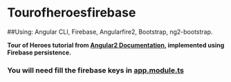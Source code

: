 # Tourofheroesfirebase

##Using: Angular CLI, Firebase, Angularfire2, Bootstrap, ng2-bootstrap.

**Tour of Heroes tutorial from [Angular2 Documentation](https://angular.io/docs/ts/latest/tutorial/), implemented using Firebase persistence.**

### You will need fill the firebase keys in [app.module.ts](./src/app/app.module.ts)
